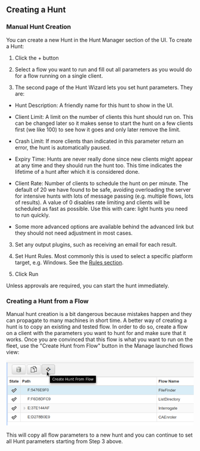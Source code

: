 ## Creating a Hunt

### Manual Hunt Creation ###

You can create a new Hunt in the Hunt Manager section of the UI. To
create a Hunt:

1. Click the + button

2. Select a flow you want to run and fill out all parameters as you would do for a flow running on a single client.

3. The second page of the Hunt Wizard lets you set hunt parameters. They are:
- Hunt Description: A friendly name for this hunt to show in the UI.
- Client Limit: A limit on the number of clients this hunt should run on. This can be changed later so it makes sense to start the hunt on a few clients first (we like 100) to see how it goes and only later remove the limit.
- Crash Limit: If more clients than indicated in this parameter return an error, the hunt is automatically paused.
- Expiry Time: Hunts are never really done since new clients might appear at any time and they should run the hunt too. This time indicates the lifetime of a hunt after which it is considered done.
- Client Rate: Number of clients to schedule the hunt on per minute. The default of 20 we have found to be safe, avoiding overloading the server for intensive hunts with lots of message passing (e.g. multiple flows, lots of results). A value of 0 disables rate limiting and clients will be scheduled as fast as possible. Use this with care: light hunts you need to run quickly.

- Some more advanced options are available behind the advanced link but they should not need adjustment in most cases.

3.  Set any output plugins, such as receiving an email for each result.

5.  Set Hunt Rules. Most commonly this is used to select a specific platform target, e.g. Windows. See the [Rules section](rules.md).

6.  Click Run

Unless approvals are required, you can start the hunt immediately.

### Creating a Hunt from a Flow ###

Manual hunt creation is a bit dangerous because mistakes happen and they can propagate to many machines in short time. A better way of creating a hunt is to copy an existing and tested flow. In order to do so, create a flow on a client with the parameters you want to hunt for and make sure that it works. Once you are convinced that this flow is what you want to run on the fleet, use the "Create Hunt from Flow" button in the Manage launched flows view:

![Hunt for a flow button](../../images/create_hunt_from_flow.png "Create hunt from flow button")

This will copy all flow parameters to a new hunt and you can continue to set all Hunt parameters starting from Step 3 above.
